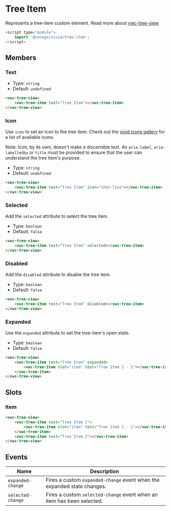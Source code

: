 # Tree Item

Represents a tree-item custom element.
Read more about [vwc-tree-view](../../components/tree-view).

```js
<script type="module">
    import '@vonage/vivid/tree-item';
</script>
```

## Members

### Text

- Type: `string`
- Default: `undefined`

```html preview
<vwc-tree-view>
    <vwc-tree-item text="Tree Item"></vwc-tree-item>
</vwc-tree-view>
```

### Icon

Use `icon` to set an icon to the tree item.
Check out the [vivid icons gallery](../../icons/icons-gallery) for a list of available icons.

Note: Icon, by its own, doesn't make a discernible text. An `aria-label`, `aria-labelledby` or `title` must be provided to ensure that the user can understand the tree item's purpose.

- Type: `string`
- Default: `undefined`

```html preview
<vwc-tree-view>
    <vwc-tree-item text="Tree Item" icon="chat-line"></vwc-tree-item>
</vwc-tree-view>
```

### Selected

Add the `selected` attribute to select the tree item.

- Type: `boolean`
- Default: `false`

```html preview
<vwc-tree-view>
    <vwc-tree-item text="Tree Item" selected></vwc-tree-item>
</vwc-tree-view>
```

### Disabled

Add the `disabled` attribute to disable the tree item.

- Type: `boolean`
- Default: `false`

```html preview
<vwc-tree-view>
    <vwc-tree-item text="Tree Item" disabled></vwc-tree-item>
</vwc-tree-view>
```

### Expanded

Use the `expanded` attribute to set the tree-item's open state.

- Type: `boolean`
- Default: `false`

```html preview
<vwc-tree-view>
    <vwc-tree-item text="Tree Item" expanded>
        <vwc-tree-item slot="item" text="Tree Item 1 - 1"></vwc-tree-item>
    </vwc-tree-item>
</vwc-tree-view>
```

## Slots

### Item

```html preview
<vwc-tree-view>
    <vwc-tree-item text="Tree Item 1">
        <vwc-tree-item slot="item" text="Tree Item 1 - 1"></vwc-tree-item>
    </vwc-tree-item>
    <vwc-tree-item text="Tree Item 2"></vwc-tree-item>
</vwc-tree-view>
```

## Events

<div class="table-wrapper">

| Name              | Description                                                             |
| ----------------- | ----------------------------------------------------------------------- |
| `expanded-change` | Fires a custom `expanded-change` event when the expanded state changes. |
| `selected-change` | Fires a custom `selected-change` event when an item has been selected.  |

</div>